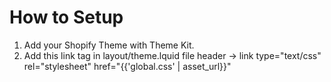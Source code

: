 # How to Setup
1. Add your Shopify Theme with Theme Kit.
2. Add this link tag in layout/theme.lquid file header -> link type="text/css" rel="stylesheet" href="{{'global.css' | asset_url}}"